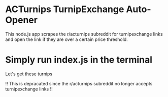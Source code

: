 # ACTurnips TurnipExchange Auto-Opener
This node.js app scrapes the r/acturnips subreddit for turnipexchange links and open the link if they are over a certain price threshold.

# Simply run index.js in the terminal

Let's get these turnips 

!! This is depracated since the r/acturnips subreddit no longer accepts turnipexchange links !!

